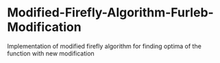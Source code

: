# Modified-Firefly-Algorithm-Furleb-Modification
Implementation of modified firefly algorithm for finding optima of the function with new modification
